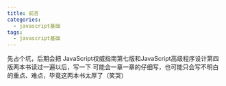 ```yaml
---
title: 前言
categories: 
  - javascript基础
tags: 
  - javascript基础
---
```

先占个坑，后期会把 JavaScript权威指南第七版和JavaScript高级程序设计第四版两本书读过一遍以后，写一下
可能会一章一章的仔细写，也可能只会写不明白的重点、难点，毕竟这两本书太厚了（笑哭）
